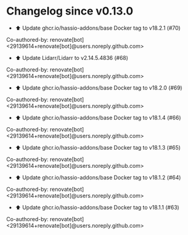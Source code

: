 # Changelog since v0.13.0
- ⬆️ Update ghcr.io/hassio-addons/base Docker tag to v18.2.1 (#70)

Co-authored-by: renovate[bot] <29139614+renovate[bot]@users.noreply.github.com> 
- ⬆️ Update Lidarr/Lidarr to v2.14.5.4836 (#68)

Co-authored-by: renovate[bot] <29139614+renovate[bot]@users.noreply.github.com> 
- ⬆️ Update ghcr.io/hassio-addons/base Docker tag to v18.2.0 (#69)

Co-authored-by: renovate[bot] <29139614+renovate[bot]@users.noreply.github.com> 
- ⬆️ Update ghcr.io/hassio-addons/base Docker tag to v18.1.4 (#66)

Co-authored-by: renovate[bot] <29139614+renovate[bot]@users.noreply.github.com> 
- ⬆️ Update ghcr.io/hassio-addons/base Docker tag to v18.1.3 (#65)

Co-authored-by: renovate[bot] <29139614+renovate[bot]@users.noreply.github.com> 
- ⬆️ Update ghcr.io/hassio-addons/base Docker tag to v18.1.2 (#64)

Co-authored-by: renovate[bot] <29139614+renovate[bot]@users.noreply.github.com> 
- ⬆️ Update ghcr.io/hassio-addons/base Docker tag to v18.1.1 (#63)

Co-authored-by: renovate[bot] <29139614+renovate[bot]@users.noreply.github.com> 
